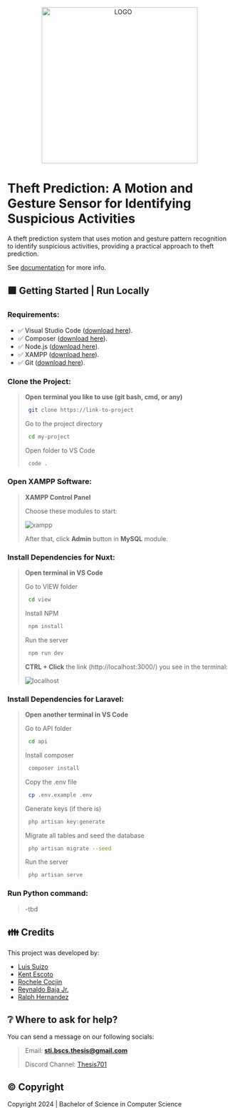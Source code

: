 <p align="center">
  <img src="https://drive.google.com/uc?export=view&id=12bxpRpvAb1kHJFJb2CUVrqF4HfO7w332" alt="LOGO" width="350" />
</p>

# Theft Prediction: A Motion and Gesture Sensor for Identifying Suspicious Activities
A theft prediction system that uses motion and gesture pattern recognition to identify suspicious activities, providing a practical approach to theft prediction.

See [documentation](https://drive.google.com/file/d/13JfqGKbeYx3t3D2HC0iH9tSk4r64igUF/view?usp=sharing) for more info.


## 🟩 Getting Started | Run Locally

### Requirements:

- ✅ Visual Studio Code ([download here](https://code.visualstudio.com/)).
- ✅ Composer ([download here](https://getcomposer.org/)).
- ✅ Node.js ([download here](https://nodejs.org/en)).
- ✅ XAMPP ([download here](https://www.apachefriends.org/)).
- ✅ Git ([download here](https://git-scm.com/downloads)).

### Clone the Project:

> **Open terminal you like to use (git bash, cmd, or any)**
> ```bash
>  git clone https://link-to-project
> ```
> 
> Go to the project directory
> ```bash
>  cd my-project
> ```
> 
> Open folder to VS Code
> ```bash
>  code .
> ```

### Open XAMPP Software:

> **XAMPP Control Panel**
> 
> Choose these modules to start:
> 
> ![xampp](https://drive.google.com/uc?export=view&id=1MaZx_BNTGF825tGRqm4aav16ggfK3gMp)
> 
> After that, click **Admin** button in **MySQL** module.

### Install Dependencies for Nuxt:

> **Open terminal in VS Code**
> 
> Go to VIEW folder
> ```bash
>  cd view
> ```
> 
> Install NPM
> ```bash
>  npm install
> ```
> 
> Run the server
> ```bash
>  npm run dev
> ```
> 
> **CTRL + Click** the link (http://localhost:3000/) you see in the terminal:
> 
> ![localhost](https://drive.google.com/uc?export=view&id=1ZUasDbDnpKBn2sKebAHRpFY8HsPvE9Sb)

### Install Dependencies for Laravel:

> **Open another terminal in VS Code**
>
> Go to API folder
> ```bash
>  cd api
> ```
>
> Install composer
> ```bash
>  composer install
> ```
> 
> Copy the .env file
> ```bash
>  cp .env.example .env
> ```
> 
> Generate keys (if there is)
> ```bash
>  php artisan key:generate
> ```
>
> Migrate all tables and seed the database
> ```bash
>  php artisan migrate --seed
> ```
> 
> Run the server
> ```bash
>  php artisan serve
> ```

### Run Python command:
> -tbd


## 👪 Credits
This project was developed by:
- [Luis Suizo](https://github.com/evander092002)
- [Kent Escoto](https://github.com/KJLEscoto)
- [Rochele Cocjin](https://github.com/iochel)
- [Reynaldo Baja Jr.](https://github.com/rey-cloud)
- [Ralph Hernandez](https://github.com/yourboiralph)


## ❔ Where to ask for help?
You can send a message on our following socials:

> Email: **sti.bscs.thesis@gmail.com**
> 
> Discord Channel: [Thesis701](https://discord.gg/CBUbE33zPF)


## ©️ Copyright
Copyright 2024 | Bachelor of Science in Computer Science


